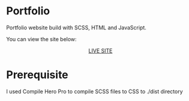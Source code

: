 # Portfolio

Portfolio website build with SCSS, HTML and JavaScript.

You can view the site below:

<p align="center"><a href="https://www.portfolio.macluckylab.com">LIVE SITE</a></p>

# Prerequisite

I used Compile Hero Pro to compile SCSS files to CSS to ./dist directory
